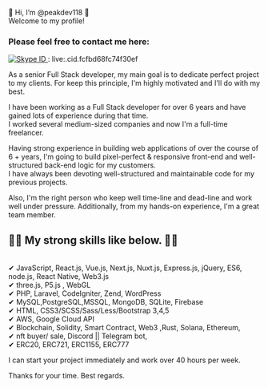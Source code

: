 👋 Hi, I’m @peakdev118 👏 <br>
Welcome to my profile!


<h3>Please feel free to contact me here:<br></h3>
<a href="https//skype.com/" rel="Let's go to Skype now!">
<img src="https://secure.skypeassets.com/wcss/8-88-0-404/images/firstrun/initial_loading_skype_logo.png" alt="Skype ID" />
</a> : live:.cid.fcfbd68fc74f30ef


As a senior Full Stack developer, my main goal is to dedicate perfect project to my clients. 
For keep this principle, I'm highly motivated and I'll do with my best.

I have been working as a Full Stack developer for over 6 years and have gained lots of experience during that time. <br>
I worked several medium-sized companies and now I'm a full-time freelancer.

Having strong experience in building web applications of over the course of 6 + years, I'm going to build pixel-perfect & responsive front-end and well-structured back-end logic for my customers.<br> 
I have always been devoting well-structured and maintainable code for my previous projects.<br>

Also, I'm the right person who keep well time-line and dead-line and work well under pressure. 
Additionally, from my hands-on experience, I'm a great team member.

<h2>👀👀 My strong skills like below. 👀👀</h2><br>
✔ JavaScript, React.js, Vue.js, Next.js, Nuxt.js, Express.js, jQuery, ES6, node.js, React Native, Web3.js<br>
✔ three.js, P5.js , WebGL<br>
✔ PHP, Laravel, CodeIgniter, Zend, WordPress<br>
✔ MySQL,PostgreSQL,MSSQL, MongoDB, SQLite, Firebase<br>
✔ HTML, CSS3/SCSS/Sass/Less/Bootstrap 3,4,5<br>
✔ AWS, Google Cloud API<br>
✔ Blockchain, Solidity, Smart Contract, Web3 ,Rust, Solana, Ethereum,<br>
✔ nft buyer/ sale, Discord || Telegram bot,<br>
✔ ERC20, ERC721, ERC1155, ERC777<br>

I can start your project immediately and work over 40 hours per week.

Thanks for your time.
Best regards.
